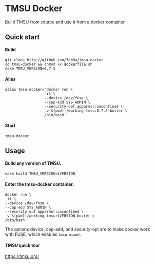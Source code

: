 # TMSU Docker

Build TMSU from source and use it from a docker container.

## Quick start

#### Build

```
git clone http://github.com/7db9a/tmsu-docker
cd tmsu-docker && chmod +x dockerfile.sh
make TMSU_VERSION=0.7.5
```

#### Alias

```
alias tmsu-docker='docker run \
                  -it \
                  --device /dev/fuse \
                  --cap-add SYS_ADMIN \
                  --security-opt apparmor:unconfined \
                  -v $(pwd):/working tmsu:0.7.5-buster \
                  /bin/bash'
```

#### Start

`tmsu-docker`

## Usage

#### Build any version of TMSU.

`make build TMSU_VERSION=$VERSION`

#### Enter the tmsu-docker container.

```
docker run \
-it \
--device /dev/fuse \
--cap-add SYS_ADMIN \
--security-opt apparmor:unconfined \
-v $(pwd):/working tmsu:$VERSION-buster \
/bin/bash'
```

The options device, cap-add, and security-opt are to make docker work with FUSE, which enables `tmsu mount`.

#### TMSU quick tour

https://tmsu.org/
